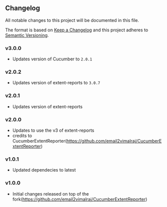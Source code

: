 ## Changelog
All notable changes to this project will be documented in this file.

The format is based on [Keep a Changelog](http://keepachangelog.com/)
and this project adheres to [Semantic Versioning](http://semver.org/).

### v3.0.0
- Updates version of Cucumber to `2.0.1`

### v2.0.2
- Updates version of extent-reports to `3.0.7`

### v2.0.1
- Updates version of extent-reports

### v2.0.0
- Updates to use the v3 of extent-reports
- credits to CucumberExtentReporter(https://github.com/email2vimalraj/CucumberExtentReporter)

### v1.0.1
- Updated dependecies to latest

### v1.0.0
- Initial changes released on top of the fork(https://github.com/email2vimalraj/CucumberExtentReporter)

